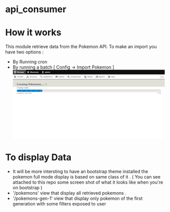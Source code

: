 # api_consumer

# How it works
This module retrieve data from the Pokemon API.
To make an import you have two options : 
  - By Running cron 
  - By running a batch [ Config -> Import Pokemon ]
  ![alt text](https://raw.githubusercontent.com/aqwzs12/api_consumer/master/screencapture-running-batch.png)

# To display Data 
   - It will be more intersting to have an bootstrap theme installed the pokemon full mode display is based on same class of it .
 ( You can see attached to this repo some screen shot of what it looks like when you're on bootstrap )
   - '/pokemons' view that display all retrieved pokemons .
   - '/pokemons-gen-1' view that display only pokemon of the first generation with some filters exposed to user
   
